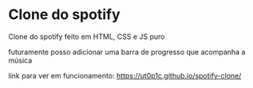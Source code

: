 # Clone do spotify

Clone do spotify feito em HTML, CSS e JS puro

futuramente posso adicionar uma barra de progresso que acompanha a música

link para ver em funcionamento: https://ut0p1c.github.io/spotify-clone/
